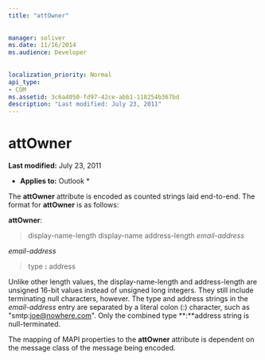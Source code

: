 ```yaml
---
title: "attOwner"
 
 
manager: soliver
ms.date: 11/16/2014
ms.audience: Developer
 
 
localization_priority: Normal
api_type:
- COM
ms.assetid: 3c6a4050-fd97-42ce-abb1-118254b367bd
description: "Last modified: July 23, 2011"
---
```


# attOwner

 **Last modified:** July 23, 2011 
  
 * **Applies to:** Outlook * 
  
The **attOwner** attribute is encoded as counted strings laid end-to-end. The format for **attOwner** is as follows: 
  
 **attOwner**: 
  
> display-name-length display-name address-length  _email-address_
    
 _email-address_
  
> type **:** address 
    
Unlike other length values, the display-name-length and address-length are unsigned 16-bit values instead of unsigned long integers. They still include terminating null characters, however. The type and address strings in the  _email-address_ entry are separated by a literal colon (:) character, such as "smtp:joe@nowhere.com". Only the combined type **:**address string is null-terminated.
  
The mapping of MAPI properties to the **attOwner** attribute is dependent on the message class of the message being encoded. 
  

